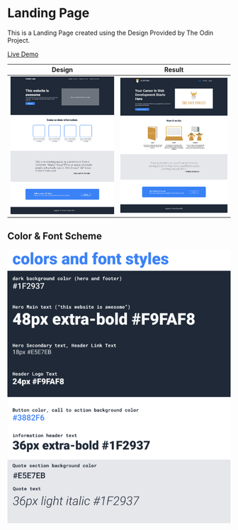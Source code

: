 # Landing Page

This is a Landing Page created using the Design Provided by The Odin Project.

[Live Demo](https://ShivangamSoni.github.io/odin-landing-page)

| Design                         | Result                    |
| ------------------------------ | ------------------------- |
| ![](./design/odin-project.png) | ![](./design/fnished.png) |

## Color & Font Scheme

![](./design/colors_and_stuff.png)
